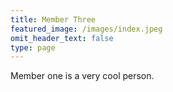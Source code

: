```yaml
---
title: Member Three
featured_image: /images/index.jpeg
omit_header_text: false
type: page
---
```


Member one is a very cool person.

